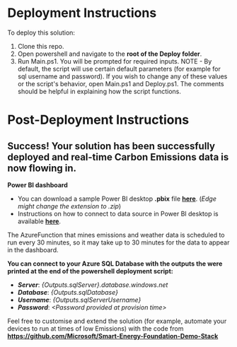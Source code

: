 # Deployment Instructions
To deploy this solution:
1. Clone this repo.
2. Open powershell and navigate to the **root of the Deploy folder**.
3. Run Main.ps1. You will be prompted for required inputs.
NOTE -  By default, the script will use certain default parameters (for example for sql username and password). If you wish to change any of these values or the script's behavior, open Main.ps1 and Deploy.ps1. The comments should be helpful in explaining how the script functions.

# Post-Deployment Instructions

## Success! Your solution has been successfully deployed and real-time Carbon Emissions data is now flowing in. 

**Power BI dashboard**

* You can download a sample Power BI desktop **.pbix** file [**here**](https://github.com/bazzdg/Smart-Energy-Foundation-Demo-Stack/blob/master/Deploy/PowerBiDashboards/SmartEnergyDashboardDirectQuery.pbix?raw=true). (*Edge might change the extension to .zip*)
* Instructions on how to connect to data source in Power BI desktop is available [**here**](https://github.com/Azure/Azure-CloudIntelligence-SolutionAuthoringWorkspace/blob/master/docs/powerbi-configurations.md).

The AzureFunction that mines emissions and weather data is scheduled to run every 30 minutes, so it may take up to 30 minutes for the data to appear in the dashboard.


**You can connect to your Azure SQL Database with the outputs the were printed at the end of the powershell deployment script:**

* ***Server***: _{Outputs.sqlServer}.database.windows.net_
* ***Database***: _{Outputs.sqlDatabase}_
* ***Username***: _{Outputs.sqlServerUsername}_
* ***Password***: _\<Password provided at provision time\>_

Feel free to customise and extend the solution (for example, automate your devices to run at times of low Emissions) with the code from **https://github.com/Microsoft/Smart-Energy-Foundation-Demo-Stack**
